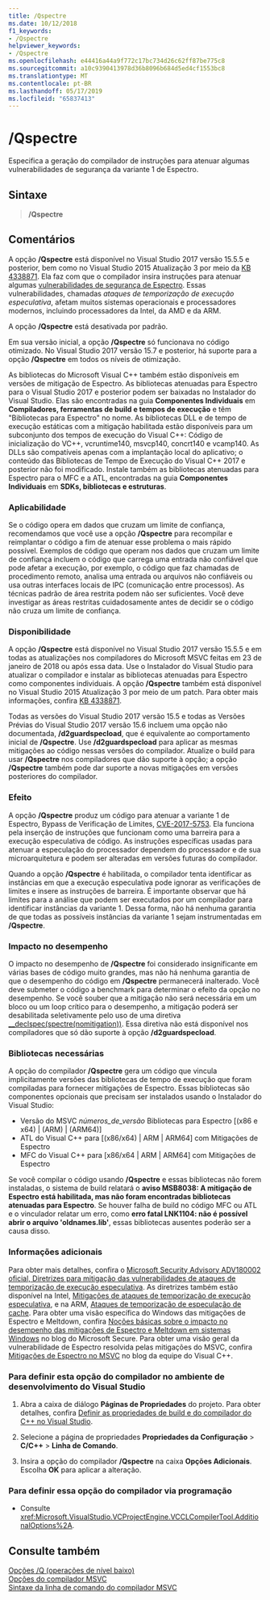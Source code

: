 ```yaml
---
title: /Qspectre
ms.date: 10/12/2018
f1_keywords:
- /Qspectre
helpviewer_keywords:
- /Qspectre
ms.openlocfilehash: e44416a44a9f772c17bc734d26c62ff87be775c8
ms.sourcegitcommit: a10c9390413978d36b8096b684d5ed4cf1553bc8
ms.translationtype: MT
ms.contentlocale: pt-BR
ms.lasthandoff: 05/17/2019
ms.locfileid: "65837413"
---
```

# <a name="qspectre"></a>/Qspectre

Especifica a geração do compilador de instruções para atenuar algumas vulnerabilidades de segurança da variante 1 de Espectro.

## <a name="syntax"></a>Sintaxe

> **/Qspectre**

## <a name="remarks"></a>Comentários

A opção **/Qspectre** está disponível no Visual Studio 2017 versão 15.5.5 e posterior, bem como no Visual Studio 2015 Atualização 3 por meio da [KB 4338871](https://support.microsoft.com/help/4338871/visual-studio-2015-update-3-spectre-variant-1-toolset-qspectre). Ela faz com que o compilador insira instruções para atenuar algumas [vulnerabilidades de segurança de Espectro](https://spectreattack.com/spectre.pdf). Essas vulnerabilidades, chamadas *ataques de temporização de execução especulativa*, afetam muitos sistemas operacionais e processadores modernos, incluindo processadores da Intel, da AMD e da ARM.

A opção **/Qspectre** está desativada por padrão.

Em sua versão inicial, a opção **/Qspectre** só funcionava no código otimizado. No Visual Studio 2017 versão 15.7 e posterior, há suporte para a opção **/Qspectre** em todos os níveis de otimização.

As bibliotecas do Microsoft Visual C++ também estão disponíveis em versões de mitigação de Espectro. As bibliotecas atenuadas para Espectro para o Visual Studio 2017 e posterior podem ser baixadas no Instalador do Visual Studio. Elas são encontradas na guia **Componentes Individuais** em **Compiladores, ferramentas de build e tempos de execução** e têm "Bibliotecas para Espectro" no nome. As bibliotecas DLL e de tempo de execução estáticas com a mitigação habilitada estão disponíveis para um subconjunto dos tempos de execução do Visual C++: Código de inicialização do VC++, vcruntime140, msvcp140, concrt140 e vcamp140. As DLLs são compatíveis apenas com a implantação local do aplicativo; o conteúdo das Bibliotecas de Tempo de Execução do Visual C++ 2017 e posterior não foi modificado. Instale também as bibliotecas atenuadas para Espectro para o MFC e a ATL, encontradas na guia **Componentes Individuais** em **SDKs, bibliotecas e estruturas**.

### <a name="applicability"></a>Aplicabilidade

Se o código opera em dados que cruzam um limite de confiança, recomendamos que você use a opção **/Qspectre** para recompilar e reimplantar o código a fim de atenuar esse problema o mais rápido possível. Exemplos de código que operam nos dados que cruzam um limite de confiança incluem o código que carrega uma entrada não confiável que pode afetar a execução, por exemplo, o código que faz chamadas de procedimento remoto, analisa uma entrada ou arquivos não confiáveis ou usa outras interfaces locais de IPC (comunicação entre processos). As técnicas padrão de área restrita podem não ser suficientes. Você deve investigar as áreas restritas cuidadosamente antes de decidir se o código não cruza um limite de confiança.

### <a name="availability"></a>Disponibilidade

A opção **/Qspectre** está disponível no Visual Studio 2017 versão 15.5.5 e em todas as atualizações nos compiladores do Microsoft MSVC feitas em 23 de janeiro de 2018 ou após essa data. Use o Instalador do Visual Studio para atualizar o compilador e instalar as bibliotecas atenuadas para Espectro como componentes individuais. A opção **/Qspectre** também está disponível no Visual Studio 2015 Atualização 3 por meio de um patch. Para obter mais informações, confira [KB 4338871](https://support.microsoft.com/help/4338871).

Todas as versões do Visual Studio 2017 versão 15.5 e todas as Versões Prévias do Visual Studio 2017 versão 15.6 incluem uma opção não documentada, **/d2guardspecload**, que é equivalente ao comportamento inicial de **/Qspectre**. Use **/d2guardspecload** para aplicar as mesmas mitigações ao código nessas versões do compilador. Atualize o build para usar **/Qspectre** nos compiladores que dão suporte à opção; a opção **/Qspectre** também pode dar suporte a novas mitigações em versões posteriores do compilador.

### <a name="effect"></a>Efeito

A opção **/Qspectre** produz um código para atenuar a variante 1 de Espectro, Bypass de Verificação de Limites, [CVE-2017-5753](https://nvd.nist.gov/vuln/detail/CVE-2017-5753). Ela funciona pela inserção de instruções que funcionam como uma barreira para a execução especulativa de código. As instruções específicas usadas para atenuar a especulação do processador dependem do processador e de sua microarquitetura e podem ser alteradas em versões futuras do compilador.

Quando a opção **/Qspectre** é habilitada, o compilador tenta identificar as instâncias em que a execução especulativa pode ignorar as verificações de limites e insere as instruções de barreira. É importante observar que há limites para a análise que podem ser executados por um compilador para identificar instâncias da variante 1. Dessa forma, não há nenhuma garantia de que todas as possíveis instâncias da variante 1 sejam instrumentadas em **/Qspectre**.

### <a name="performance-impact"></a>Impacto no desempenho

O impacto no desempenho de **/Qspectre** foi considerado insignificante em várias bases de código muito grandes, mas não há nenhuma garantia de que o desempenho do código em **/Qspectre** permanecerá inalterado. Você deve submeter o código a benchmark para determinar o efeito da opção no desempenho. Se você souber que a mitigação não será necessária em um bloco ou um loop crítico para o desempenho, a mitigação poderá ser desabilitada seletivamente pelo uso de uma diretiva [__declspec(spectre(nomitigation))](../../cpp/spectre.md). Essa diretiva não está disponível nos compiladores que só dão suporte à opção **/d2guardspecload**.

### <a name="required-libraries"></a>Bibliotecas necessárias

A opção do compilador **/Qspectre** gera um código que vincula implicitamente versões das bibliotecas de tempo de execução que foram compiladas para fornecer mitigações de Espectro. Essas bibliotecas são componentes opcionais que precisam ser instalados usando o Instalador do Visual Studio:

- Versão do MSVC *números_de_versão* Bibliotecas para Espectro \[(x86 e x64) | (ARM) | (ARM64)]
- ATL do Visual C++ para \[(x86/x64) | ARM | ARM64] com Mitigações de Espectro
- MFC do Visual C++ para \[x86/x64 | ARM | ARM64] com Mitigações de Espectro

Se você compilar o código usando **/Qspectre** e essas bibliotecas não forem instaladas, o sistema de build relatará o **aviso MSB8038: A mitigação de Espectro está habilitada, mas não foram encontradas bibliotecas atenuadas para Espectro**. Se houver falha de build no código MFC ou ATL e o vinculador relatar um erro, como **erro fatal LNK1104: não é possível abrir o arquivo 'oldnames.lib'**, essas bibliotecas ausentes poderão ser a causa disso.

### <a name="additional-information"></a>Informações adicionais

Para obter mais detalhes, confira o [Microsoft Security Advisory ADV180002 oficial, Diretrizes para mitigação das vulnerabilidades de ataques de temporização de execução especulativa](https://portal.msrc.microsoft.com/en-US/security-guidance/advisory/ADV180002). As diretrizes também estão disponível na Intel, [Mitigações de ataques de temporização de execução especulativa](https://software.intel.com/sites/default/files/managed/c5/63/336996-Speculative-Execution-Side-Channel-Mitigations.pdf), e na ARM, [Ataques de temporização de especulação de cache](https://developer.arm.com/-/media/Files/pdf/Cache_Speculation_Side-channels.pdf). Para obter uma visão específica do Windows das mitigações de Espectro e Meltdown, confira [Noções básicas sobre o impacto no desempenho das mitigações de Espectro e Meltdown em sistemas Windows](https://cloudblogs.microsoft.com/microsoftsecure/2018/01/09/understanding-the-performance-impact-of-spectre-and-meltdown-mitigations-on-windows-systems/) no blog do Microsoft Secure. Para obter uma visão geral da vulnerabilidade de Espectro resolvida pelas mitigações do MSVC, confira [Mitigações de Espectro no MSVC](https://blogs.msdn.microsoft.com/vcblog/2018/01/15/spectre-mitigations-in-msvc./) no blog da equipe do Visual C++.

### <a name="to-set-this-compiler-option-in-the-visual-studio-development-environment"></a>Para definir esta opção do compilador no ambiente de desenvolvimento do Visual Studio

1. Abra a caixa de diálogo **Páginas de Propriedades** do projeto. Para obter detalhes, confira [Definir as propriedades de build e do compilador do C++ no Visual Studio](../working-with-project-properties.md).

1. Selecione a página de propriedades **Propriedades da Configuração** > **C/C++** > **Linha de Comando**.

1. Insira a opção do compilador **/Qspectre** na caixa **Opções Adicionais**. Escolha **OK** para aplicar a alteração.

### <a name="to-set-this-compiler-option-programmatically"></a>Para definir essa opção do compilador via programação

- Consulte <xref:Microsoft.VisualStudio.VCProjectEngine.VCCLCompilerTool.AdditionalOptions%2A>.

## <a name="see-also"></a>Consulte também

[Opções /Q (operações de nível baixo)](q-options-low-level-operations.md)<br/>
[Opções do compilador MSVC](compiler-options.md)<br/>
[Sintaxe da linha de comando do compilador MSVC](compiler-command-line-syntax.md)
